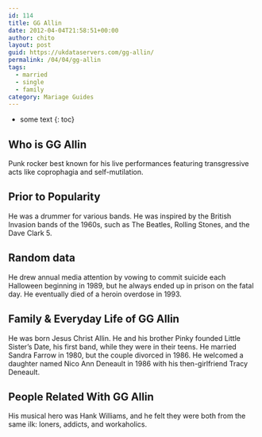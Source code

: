 ```yaml
---
id: 114
title: GG Allin
date: 2012-04-04T21:58:51+00:00
author: chito
layout: post
guid: https://ukdataservers.com/gg-allin/
permalink: /04/04/gg-allin  
tags:
  - married
  - single
  - family
category: Mariage Guides
---
```


* some text
{: toc}


## Who is  GG Allin
                  
                  
                  
Punk rocker best known for his live performances featuring transgressive acts like coprophagia and self-mutilation.
                  
                
                
                
## Prior to Popularity 
                  
                  
                  
He was a drummer for various bands. He was inspired by the British Invasion bands of the 1960s, such as The Beatles, Rolling Stones, and the Dave Clark 5.
                  
                
                
                
## Random data 
                  
                  
                  
He drew annual media attention by vowing to commit suicide each Halloween beginning in 1989, but he always ended up in prison on the fatal day. He eventually died of a heroin overdose in 1993.
                  
                
                
                
## Family & Everyday Life of GG Allin
                  
                  
                  
He was born Jesus Christ Allin. He and his brother Pinky founded Little Sister&#8217;s Date, his first band, while they were in their teens. He married Sandra Farrow in 1980, but the couple divorced in 1986. He welcomed a daughter named Nico Ann Deneault in 1986 with his then-girlfriend Tracy Deneault.
                  
                
                
                
## People Related With  GG Allin
                  
                  
                  
His musical hero was Hank Williams, and he felt they were both from the same ilk: loners, addicts, and workaholics.
                  
                
              
            
          
          
          
    
    
  
